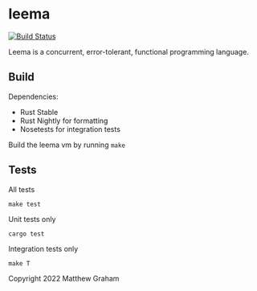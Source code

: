 leema
======

[![Build Status](https://api.travis-ci.org/mdg/leema.png?branch=master)](https://travis-ci.org/mdg/leema)

Leema is a concurrent, error-tolerant, functional programming language.

## Build

Dependencies:
* Rust Stable
* Rust Nightly for formatting
* Nosetests for integration tests

Build the leema vm by running `make`

## Tests

All tests
```
make test
```

Unit tests only
```
cargo test
```

Integration tests only
```
make T
```

Copyright 2022 Matthew Graham
